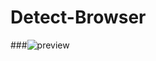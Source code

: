 # Detect-Browser
###![preview](https://user-images.githubusercontent.com/88088042/136204388-3599e2d7-3297-45e2-bc68-1257318e02ec.jpg)

